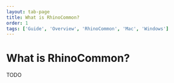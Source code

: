 ```yaml
---
layout: tab-page
title: What is RhinoCommon?
order: 1
tags: ['Guide', 'Overview', 'RhinoCommon', 'Mac', 'Windows']
---
```


# What is RhinoCommon?

TODO
